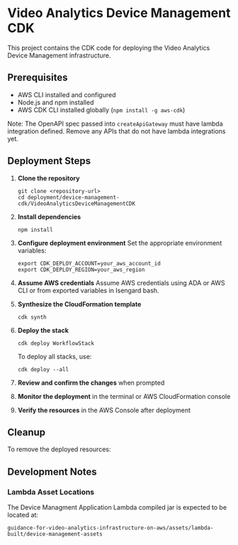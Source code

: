 # Video Analytics Device Management CDK

This project contains the CDK code for deploying the Video Analytics Device Management infrastructure.

## Prerequisites

- AWS CLI installed and configured
- Node.js and npm installed
- AWS CDK CLI installed globally (`npm install -g aws-cdk`)

Note: The OpenAPI spec passed into `createApiGateway` must have lambda integration defined. Remove any APIs that do not have lambda integrations yet.

## Deployment Steps

1. **Clone the repository**
   ```
   git clone <repository-url>
   cd deployment/device-management-cdk/VideoAnalyticsDeviceManagementCDK
   ```

2. **Install dependencies**
   ```
   npm install
   ```

3. **Configure deployment environment**
   Set the appropriate environment variables:
   ```
   export CDK_DEPLOY_ACCOUNT=your_aws_account_id
   export CDK_DEPLOY_REGION=your_aws_region
   ```

4. **Assume AWS credentials**
   Assume AWS credentials using ADA or AWS CLI or from exported variables in Isengard bash.

5. **Synthesize the CloudFormation template**
   ```
   cdk synth
   ```

6. **Deploy the stack**
   ```
   cdk deploy WorkflowStack
   ```
   To deploy all stacks, use:
   ```
   cdk deploy --all
   ```

7. **Review and confirm the changes** when prompted

8. **Monitor the deployment** in the terminal or AWS CloudFormation console

9. **Verify the resources** in the AWS Console after deployment

## Cleanup

To remove the deployed resources:


## Development Notes

### Lambda Asset Locations
The Device Managment Application Lambda compiled jar is expected to be located at:
```
guidance-for-video-analytics-infrastructure-on-aws/assets/lambda-built/device-management-assets
```

